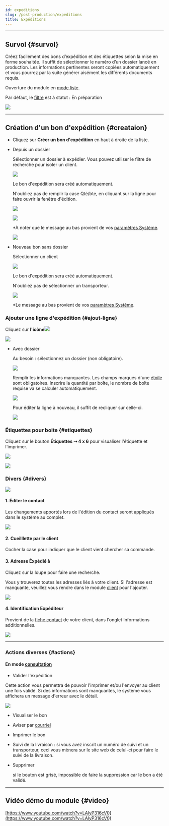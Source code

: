```yaml
---
id: expeditions
slug: /post-production/expeditions
title: Expéditions
---
```


---

## Survol {#survol}

Créez facilement des bons d’expédition et des étiquettes selon la mise en forme souhaitée. Il suffit de sélectionner le numéro d’un dossier lancé en production. Les informations pertinentes seront copiées automatiquement et vous pourrez par la suite générer aisément les différents documents requis.

Ouverture du module en [mode liste](../fonctionnalites-generales/navigation.md#mode-liste).

Par défaut, le [filtre](../fonctionnalites-generales/navigation.md#filtres-tris) est à statut : En préparation

![](/img/Expedition_01.png)

---

## Création d'un bon d'expédition {#creataion}

- Cliquez sur **Créer un bon d'expédition** en haut à droite de la liste.

* Depuis un dossier

  Sélectionner un dossier à expédier. Vous pouvez utiliser le filtre de recherche pour isoler un client.

  ![](/img/Expedition_14.png)

  Le bon d'expédition sera créé automatiquement.

  N'oubliez pas de remplir la case Qté/bte, en cliquant sur la ligne pour faire ouvrir la fenêtre d'édition.

  ![](/img/Expedition_16.png)

  ![](/img/Expedition_17.png)

  \*À noter que le message au bas provient de vos [paramètres Système](../parametres/systeme.md#formulaires).

  ![](/img/Expedition_18.png)

* Nouveau bon sans dossier

  Sélectionner un client

  ![](/img/Expedition_02.png)

  Le bon d'expédition sera créé automatiquement.

  N'oubliez pas de sélectionner un transporteur.

  ![](/img/Expedition_03.png)

  \*Le message au bas provient de vos [paramètres Système](../parametres/systeme.md#formulaires).

### Ajouter une ligne d'expédition {#ajout-ligne}

Cliquez sur **l'icône**![](/img/Contacts_2_iconeajout.png)

![](/img/Expedition_04.png)

- Avec dossier

  Au besoin : sélectionnez un dossier (non obligatoire).

  ![](/img/Expedition_05.png)

  Remplir les informations manquantes. Les champs marqués d'une [étoile](../fonctionnalites-generales/champs.md#champs-obligatoires) sont obligatoires.
  Inscrire la quantité par boîte, le nombre de boîte requise va se calculer automatiquement.

  ![](/img/Expedition_06.png)

  Pour éditer la ligne à nouveau, il suffit de recliquer sur celle-ci.

  ![](/img/Expedition_07.png)

### Étiquettes pour boite {#etiquettes}

Cliquez sur le bouton **Étiquettes ➝ 4 x 6** pour visualiser l'étiquette et l'imprimer.

![](/img/Expedition_08.png)

![](/img/Expedition_09.png)

### Divers {#divers}

![](/img/Expedition_10.png)

#### 1\. Éditer le contact

Les changements apportés lors de l'édition du contact seront appliqués dans le système au complet.

![](/img/Expedition_11.png)

#### 2\. Cueilllette par le client

Cocher la case pour indiquer que le client vient chercher sa commande.

#### 3\. Adresse Éxpédié à

Cliquez sur la loupe pour faire une recherche.

Vous y trouverez toutes les adresses liés à votre client.
Si l'adresse est manquante, veuillez vous rendre dans le module [client](../contacts/clients.md#ajout-adresse) pour l'ajouter.

![](/img/Expedition_12.png)

#### 4\. Identification Expéditeur

Provient de la [fiche contact](../contacts/clients.md#creation) de votre client, dans l'onglet Informations additionnelles.

![](/img/Expedition_13.png)

---

### Actions diverses {#actions}

#### En mode [consultation](../fonctionnalites-generales/navigation.md#mode-consultation)

- Valider l'expédition

Cette action vous permettra de pouvoir l'imprimer et/ou l'envoyer au client une fois validé.
Si des informations sont manquantes, le système vous affichera un message d'erreur avec le détail.

![](/img/Expedition_15.png)

- Visualiser le bon

- Aviser par [courriel](../fonctionnalites-generales/courriels.md)

- Imprimer le bon

- Suivi de la livraison : si vous avez inscrit un numéro de suivi et un transporteur, ceci vous mènera sur le site web de celui-ci pour faire le suivi de la livraison.

- Supprimer

  si le bouton est grisé, impossible de faire la suppression car le bon a été validé.

---

## Vidéo démo du module {#video}

[https://www.youtube.com/watch?v=LAlyP316cV0](https://www.youtube.com/watch?v=LAlyP316cV0)
